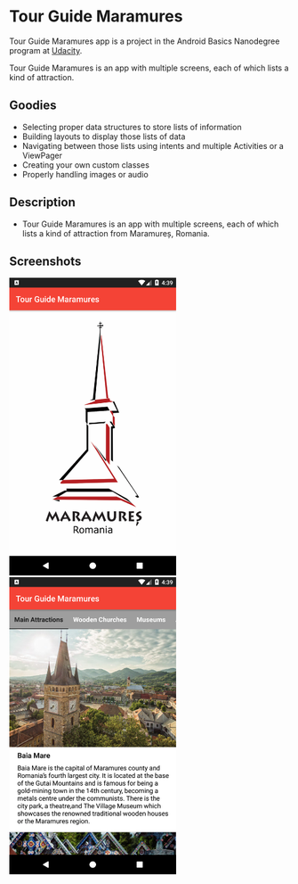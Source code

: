 <h1>Tour Guide Maramures</h1>
<p>Tour Guide Maramures app is a project in the Android Basics Nanodegree program at <a href="https://eu.udacity.com/">Udacity</a>.</p>

<p>Tour Guide Maramures is an app with multiple screens, each of which lists a kind of attraction.</p>

<h2>Goodies</h2>
<ul>
	<li>Selecting proper data structures to store lists of information</li>
	<li>Building layouts to display those lists of data</li>
	<li>Navigating between those lists using intents and multiple Activities or a ViewPager</li>
	<li>Creating your own custom classes</li>
  <li>Properly handling images or audio</li>
</ul>

<h2>Description</h2>
<ul>
	<li>Tour Guide Maramures is an app with multiple screens, each of which lists a kind of attraction from Maramureș, Romania.</li>
</ul>

<h2>Screenshots</h2>
<p align="left">
<img src="https://github.com/AdrianManole/TourGuideMaramures/blob/master/home%20screen.png" alt="home screen" width=300/>
<img src="https://github.com/AdrianManole/TourGuideMaramures/blob/master/main%20attractions%20screen.png" alt="main attractions screen" width=300/>
</p>
